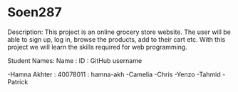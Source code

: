 # Soen287

Description: 
This project is an online grocery store website. The user will be able to sign up, log in, browse the products, add to their cart etc. With this project we will learn the skills required for web programming. 

Student Names: 
Name : ID : GitHub username

-Hamna Akhter : 40078011 : hamna-akh
-Camelia
-Chris
-Yenzo
-Tahmid
-Patrick
